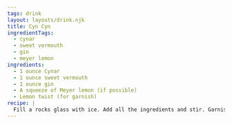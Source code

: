 ```yaml
---
tags: drink
layout: layouts/drink.njk
title: Cyn Cyn
ingredientTags:
  - cynar
  - sweet vermouth
  - gin
  - meyer lemon
ingredients:
  - 1 ounce Cynar
  - 1 ounce sweet vermouth
  - 1 ounce gin
  - A squeeze of Meyer lemon (if possible)
  - Lemon twist (for garnish)
recipe: |
  Fill a rocks glass with ice. Add all the ingredients and stir. Garnish with a lemon twist.
---
```

